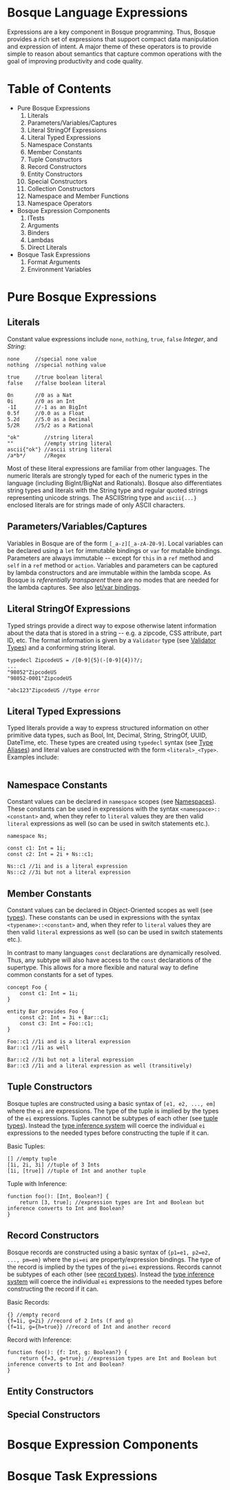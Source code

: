 # Bosque Language Expressions

Expressions are a key component in Bosque programming. Thus, Bosque provides a rich set of expressions that support compact data manipulation and expression of intent. A major theme of these operators is to provide simple to reason about semantics that capture common operations with the goal of improving productivity and code quality.

# Table of Contents

- Pure Bosque Expressions
    1. Literals
    2. Parameters/Variables/Captures
    3. Literal StringOf Expressions
    4. Literal Typed Expressions
    5. Namespace Constants
    6. Member Constants
    7. Tuple Constructors
    8. Record Constructors
    9. Entity Constructors
    10. Special Constructors
    11. Collection Constructors
    12. Namespace and Member Functions
    13. Namespace Operators
- Bosque Expression Components
    1. ITests
    2. Arguments
    3. Binders
    4. Lambdas
    5. Direct Literals
- Bosque Task Expressions
    1. Format Arguments
    2. Environment Variables

# Pure Bosque Expressions

## Literals
Constant value expressions include `none`, `nothing`, `true`, `false` _Integer_, and _String_:

```none
none     //special none value
nothing  //special nothing value

true     //true boolean literal
false    //false boolean literal

0n       //0 as a Nat
0i       //0 as an Int
-1I      //-1 as an BigInt
0.5f     //0.0 as a Float
5.2d     //5.0 as a Decimal
5/2R     //5/2 as a Rational

"ok"        //string literal
""          //empty string literal
ascii{"ok"} //ascii string literal
/a*b*/      //Regex
```

Most of these literal expressions are familiar from other languages. The numeric literals are strongly typed for each of the numeric types in the language (including BigInt/BigNat and Rationals). Bosque also differentiates string types and literals with the String type and regular quoted strings representing unicode strings. The ASCIIString type and `ascii{...}` enclosed literals are for strings made of only ASCII characters.


## Parameters/Variables/Captures
Variables in Bosque are of the form `[_a-z][_a-zA-Z0-9]`. Local variables can be declared using a `let` for immutable bindings or `var` for mutable bindings. Parameters are 
always immutable -- except for `this` in a `ref` method and `self` in a `ref` method or `action`. Variables and parameters can be captured by lambda constructors and are immutable within the lambda scope. As Bosque is _referentially transparent_ there are no modes that are needed for the lambda captures. See also [let/var bindings](statements.md).

## Literal StringOf Expressions
Typed strings provide a direct way to expose otherwise latent information about the data that is stored in a string -- e.g. a zipcode, CSS attribute, part ID, etc. The format information is given by a `Validator` type (see [Validator Types](types.md)) and a conforming string literal.

```none
typedecl ZipcodeUS = /[0-9]{5}(-[0-9]{4})?/;
...
"98052"ZipcodeUS
"98052-0001"ZipcodeUS

"abc123"ZipcodeUS //type error
```

## Literal Typed Expressions
Typed literals provide a way to express structured information on other primitive data types, such as Bool, Int, Decimal, String, StringOf, UUID, DateTime, etc. These types are created using `typedecl` syntax (see [Type Aliases](types.md)) and literal values are constructed with the form `<literal>_<Type>`. Examples include:

```none
```

## Namespace Constants
Constant values can be declared in `namespace` scopes (see [Namespaces](structures.md)). These constants can be used in expressions with the syntax `<namespace>::<constant>` and, when they refer to `literal` values they are then valid `literal` expressions as well (so can be used in switch statements etc.).

```none
namespace Ns;

const c1: Int = 1i;
const c2: Int = 2i + Ns::c1;

Ns::c1 //1i and is a literal expression
Ns::c2 //3i but not a literal expression
```

## Member Constants
Constant values can be declared in Object-Oriented scopes as well (see [types](types.md)). These constants can be used in expressions with the syntax `<typename>::<constant>` and, when they refer to `literal` values they are then valid `literal` expressions as well (so can be used in switch statements etc.).

In contrast to many languages `const` declarations are dynamically resolved. Thus, any subtype will also have access to the `const` declarations of the supertype. This allows for a more flexible and natural way to define common constants for a set of types.

```none
concept Foo {
    const c1: Int = 1i;
}

entity Bar provides Foo {
    const c2: Int = 3i + Bar::c1;
    const c3: Int = Foo::c1;
}

Foo::c1 //1i and is a literal expression
Bar::c1 //1i as well

Bar::c2 //3i but not a literal expression
Bar::c3 //1i and a literal expression as well (transitively)
```

## Tuple Constructors
Bosque tuples are constructed using a basic syntax of `[e1, e2, ..., em]` where the `ei` are expressions. The type of the tuple is implied by the types of the `ei` expressions. Tuples cannot be subtypes of each other (see [tuple types](types.md)). Instead the [type inference system](types.md) will coerce the individual `ei` expressions to the needed types before constructing the tuple if it can.

Basic Tuples:
```none
[] //empty tuple
[1i, 2i, 3i] //tuple of 3 Ints
[1i, [true]] //tuple of Int and another tuple
```

Tuple with Inference:
```none
function foo(): [Int, Boolean?] {
    return [3, true]; //expression types are Int and Boolean but inference converts to Int and Boolean?
}
```

## Record Constructors
Bosque records are constructed using a basic syntax of `{p1=e1, p2=e2, ..., pm=em}` where the `pi=ei` are property/expression bindings. The type of the record is implied by the types of the `pi=ei` expressions. Records cannot be subtypes of each other (see [record types](types.md)). Instead the [type inference system](types.md) will coerce the individual `ei` expressions to the needed types before constructing the record if it can.

Basic Records:
```none
{} //empty record
{f=1i, g=2i} //record of 2 Ints (f and g)
{f=1i, g={h=true}} //record of Int and another record
```

Record with Inference:
```none
function foo(): {f: Int, g: Boolean?} {
    return {f=3, g=true}; //expression types are Int and Boolean but inference converts to Int and Boolean?
}
```

## Entity Constructors
## Special Constructors

# Bosque Expression Components

# Bosque Task Expressions

